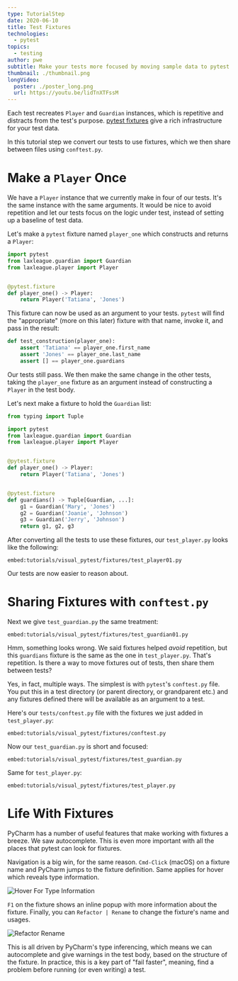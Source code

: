 ```yaml
---
type: TutorialStep
date: 2020-06-10
title: Test Fixtures
technologies:
  - pytest
topics:
  - testing
author: pwe
subtitle: Make your tests more focused by moving sample data to pytest fixtures.
thumbnail: ./thumbnail.png
longVideo:
  poster: ./poster_long.png
  url: https://youtu.be/lidTnXTFssM
---
```


Each test recreates `Player` and `Guardian` instances, which is repetitive and distracts from the test's purpose. [pytest fixtures](https://docs.pytest.org/en/latest/fixture.html) give a rich infrastructure for your test data.

In this tutorial step we convert our tests to use fixtures, which we then share between files using `conftest.py`.

# Make a `Player` Once

We have a `Player` instance that we currently make in four of our tests. It's the same instance with the same arguments. It would be nice to avoid repetition and let our tests focus on the logic under test, instead of setting up a baseline of test data.

Let's make a `pytest` fixture named `player_one` which constructs and returns a `Player`:

```python  {1,6-8}
import pytest
from laxleague.guardian import Guardian
from laxleague.player import Player


@pytest.fixture
def player_one() -> Player:
    return Player('Tatiana', 'Jones')
```

This fixture can now be used as an argument to your tests. `pytest` will find the "appropriate" (more on this later) fixture with that name, invoke it, and pass in the result:

```python
def test_construction(player_one):
    assert 'Tatiana' == player_one.first_name
    assert 'Jones' == player_one.last_name
    assert [] == player_one.guardians
```

Our tests still pass. We then make the same change in the other tests, taking the `player_one` fixture as an argument instead of constructing a `Player` in the test body.

Let's next make a fixture to hold the `Guardian` list:

```python {1,13-18}
from typing import Tuple

import pytest
from laxleague.guardian import Guardian
from laxleague.player import Player


@pytest.fixture
def player_one() -> Player:
    return Player('Tatiana', 'Jones')


@pytest.fixture
def guardians() -> Tuple[Guardian, ...]:
    g1 = Guardian('Mary', 'Jones')
    g2 = Guardian('Joanie', 'Johnson')
    g3 = Guardian('Jerry', 'Johnson')
    return g1, g2, g3
```

After converting all the tests to use these fixtures, our `test_player.py` looks like the following:

`embed:tutorials/visual_pytest/fixtures/test_player01.py`

Our tests are now easier to reason about.

# Sharing Fixtures with `conftest.py`

Next we give `test_guardian.py` the same treatment:

`embed:tutorials/visual_pytest/fixtures/test_guardian01.py`

Hmm, something looks wrong. We said fixtures helped *avoid* repetition, but this `guardians` fixture is the same as the one in `test_player.py`. That's repetition. Is there a way to move fixtures out of tests, then share them between tests?

Yes, in fact, multiple ways. The simplest is with `pytest`'s `conftest.py` file. You put this in a test directory (or parent directory, or grandparent etc.) and any fixtures defined there will be available as an argument to a test.

Here's our `tests/conftest.py` file with the fixtures we just added in `test_player.py`:

`embed:tutorials/visual_pytest/fixtures/conftest.py`

Now our `test_guardian.py` is short and focused:

`embed:tutorials/visual_pytest/fixtures/test_guardian.py`

Same for `test_player.py`:

`embed:tutorials/visual_pytest/fixtures/test_player.py`

# Life With Fixtures

PyCharm has a number of useful features that make working with fixtures a breeze. We saw autocomplete. This is even more important with all the places that pytest can look for fixtures.

Navigation is a big win, for the same reason. `Cmd-Click` (macOS) on a fixture name and PyCharm jumps to the fixture definition. Same applies for hover which reveals type information.

![Hover For Type Information](./hover.png)

`F1` on the fixture shows an inline popup with more information about the fixture. Finally, you can `Refactor | Rename` to change the fixture's name and usages.

![Refactor Rename](./refactor_rename.png)

This is all driven by PyCharm's type inferencing, which means we can autocomplete and give warnings in the test body, based on the structure of the fixture. In practice, this is a key part of "fail faster", meaning, find a problem before running (or even writing) a test.

